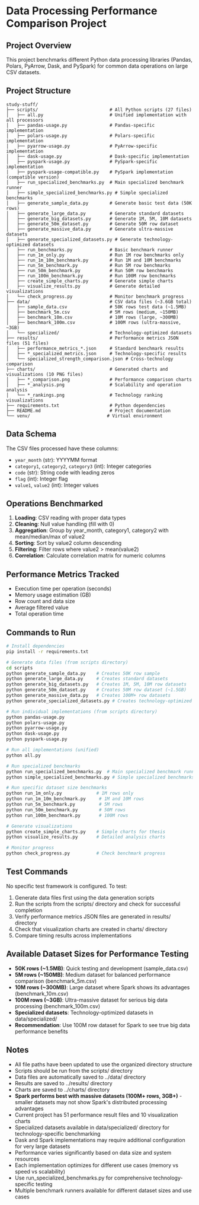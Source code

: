 # Data Processing Performance Comparison Project

## Project Overview
This project benchmarks different Python data processing libraries (Pandas, Polars, PyArrow, Dask, and PySpark) for common data operations on large CSV datasets.

## Project Structure
```
study-stuff/
├── scripts/                           # All Python scripts (27 files)
│   ├── all.py                         # Unified implementation with all processors
│   ├── pandas-usage.py                # Pandas-specific implementation
│   ├── polars-usage.py                # Polars-specific implementation  
│   ├── pyarrow-usage.py               # PyArrow-specific implementation
│   ├── dask-usage.py                  # Dask-specific implementation
│   ├── pyspark-usage.py               # PySpark-specific implementation
│   ├── pyspark-usage-compatible.py    # PySpark implementation (compatible version)
│   ├── run_specialized_benchmarks.py  # Main specialized benchmark runner
│   ├── simple_specialized_benchmarks.py # Simple specialized benchmarks
│   ├── generate_sample_data.py        # Generate basic test data (50K rows)
│   ├── generate_large_data.py         # Generate standard datasets
│   ├── generate_big_datasets.py       # Generate 1M, 5M, 10M datasets
│   ├── generate_50m_dataset.py        # Generate 50M row dataset
│   ├── generate_massive_data.py       # Generate ultra-massive datasets
│   ├── generate_specialized_datasets.py # Generate technology-optimized datasets
│   ├── run_benchmarks.py              # Basic benchmark runner
│   ├── run_1m_only.py                 # Run 1M row benchmarks only
│   ├── run_1m_10m_benchmark.py        # Run 1M and 10M benchmarks
│   ├── run_5m_benchmark.py            # Run 5M row benchmarks
│   ├── run_50m_benchmark.py           # Run 50M row benchmarks
│   ├── run_100m_benchmark.py          # Run 100M row benchmarks
│   ├── create_simple_charts.py        # Generate simple charts
│   ├── visualize_results.py           # Generate detailed visualizations
│   └── check_progress.py              # Monitor benchmark progress
├── data/                              # CSV data files (~3.6GB total)
│   ├── sample_data.csv                # 50K rows test data (~1.5MB)
│   ├── benchmark_5m.csv               # 5M rows (medium, ~150MB)
│   ├── benchmark_10m.csv              # 10M rows (large, ~300MB)
│   ├── benchmark_100m.csv             # 100M rows (ultra-massive, ~3GB)
│   └── specialized/                   # Technology-optimized datasets
├── results/                           # Performance metrics JSON files (51 files)
│   ├── performance_metrics_*.json     # Standard benchmark results
│   ├── *_specialized_metrics.json     # Technology-specific results
│   └── specialized_strength_comparison.json # Cross-technology comparison
├── charts/                            # Generated charts and visualizations (10 PNG files)
│   ├── *_comparison.png               # Performance comparison charts
│   ├── *_analysis.png                 # Scalability and operation analysis
│   └── *_rankings.png                 # Technology ranking visualizations
├── requirements.txt                   # Python dependencies
├── README.md                          # Project documentation
└── venv/                             # Virtual environment
```

## Data Schema
The CSV files processed have these columns:
- `year_month` (str): YYYYMM format
- `category1`, `category2`, `category3` (int): Integer categories
- `code` (str): String code with leading zeros
- `flag` (int): Integer flag
- `value1`, `value2` (int): Integer values

## Operations Benchmarked
1. **Loading**: CSV reading with proper data types
2. **Cleaning**: Null value handling (fill with 0)
3. **Aggregation**: Group by year_month, category1, category2 with mean/median/max of value2
4. **Sorting**: Sort by value2 column descending
5. **Filtering**: Filter rows where value2 > mean(value2)
6. **Correlation**: Calculate correlation matrix for numeric columns

## Performance Metrics Tracked
- Execution time per operation (seconds)
- Memory usage estimation (GB)
- Row count and data size
- Average filtered value
- Total operation time

## Commands to Run
```bash
# Install dependencies
pip install -r requirements.txt

# Generate data files (from scripts directory)
cd scripts
python generate_sample_data.py    # Creates 50K row sample
python generate_large_data.py     # Creates standard datasets
python generate_big_datasets.py   # Creates 1M, 5M, 10M row datasets
python generate_50m_dataset.py    # Creates 50M row dataset (~1.5GB)
python generate_massive_data.py   # Creates 100M+ row datasets
python generate_specialized_datasets.py # Creates technology-optimized datasets

# Run individual implementations (from scripts directory)
python pandas-usage.py
python polars-usage.py
python pyarrow-usage.py
python dask-usage.py
python pyspark-usage.py

# Run all implementations (unified)
python all.py

# Run specialized benchmarks
python run_specialized_benchmarks.py  # Main specialized benchmark runner
python simple_specialized_benchmarks.py # Simple specialized benchmarks

# Run specific dataset size benchmarks
python run_1m_only.py             # 1M rows only
python run_1m_10m_benchmark.py     # 1M and 10M rows
python run_5m_benchmark.py         # 5M rows
python run_50m_benchmark.py        # 50M rows
python run_100m_benchmark.py       # 100M rows

# Generate visualizations
python create_simple_charts.py    # Simple charts for thesis
python visualize_results.py       # Detailed analysis charts

# Monitor progress
python check_progress.py          # Check benchmark progress
```

## Test Commands
No specific test framework is configured. To test:
1. Generate data files first using the data generation scripts
2. Run the scripts from the scripts/ directory and check for successful completion
3. Verify performance metrics JSON files are generated in results/ directory
4. Check that visualization charts are created in charts/ directory
5. Compare timing results across implementations

## Available Dataset Sizes for Performance Testing
- **50K rows (~1.5MB)**: Quick testing and development (sample_data.csv)
- **5M rows (~150MB)**: Medium dataset for balanced performance comparison (benchmark_5m.csv)
- **10M rows (~300MB)**: Large dataset where Spark shows its advantages (benchmark_10m.csv)
- **100M rows (~3GB)**: Ultra-massive dataset for serious big data processing (benchmark_100m.csv)
- **Specialized datasets**: Technology-optimized datasets in data/specialized/
- **Recommendation**: Use 100M row dataset for Spark to see true big data performance benefits

## Notes
- All file paths have been updated to use the organized directory structure
- Scripts should be run from the scripts/ directory
- Data files are automatically saved to ../data/ directory
- Results are saved to ../results/ directory
- Charts are saved to ../charts/ directory
- **Spark performs best with massive datasets (100M+ rows, 3GB+)** - smaller datasets may not show Spark's distributed processing advantages
- Current project has 51 performance result files and 10 visualization charts
- Specialized datasets available in data/specialized/ directory for technology-specific benchmarking
- Dask and Spark implementations may require additional configuration for very large datasets
- Performance varies significantly based on data size and system resources
- Each implementation optimizes for different use cases (memory vs speed vs scalability)
- Use run_specialized_benchmarks.py for comprehensive technology-specific testing
- Multiple benchmark runners available for different dataset sizes and use cases